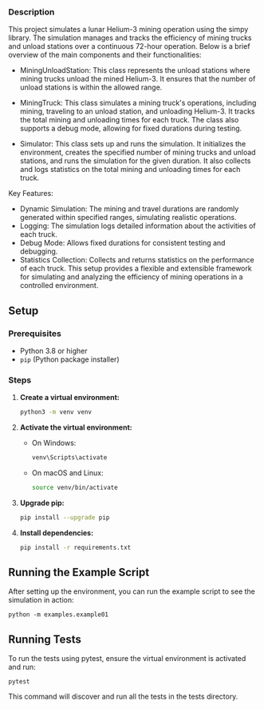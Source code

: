 ### Description
This project simulates a lunar Helium-3 mining operation using the simpy library. The simulation manages and tracks the efficiency of mining trucks and unload stations over a continuous 72-hour operation. Below is a brief overview of the main components and their functionalities:

- MiningUnloadStation: This class represents the unload stations where mining trucks unload the mined Helium-3. It ensures that the number of unload stations is within the allowed range.

- MiningTruck: This class simulates a mining truck's operations, including mining, traveling to an unload station, and unloading Helium-3. It tracks the total mining and unloading times for each truck. The class also supports a debug mode, allowing for fixed durations during testing.

- Simulator: This class sets up and runs the simulation. It initializes the environment, creates the specified number of mining trucks and unload stations, and runs the simulation for the given duration. It also collects and logs statistics on the total mining and unloading times for each truck.

Key Features:
- Dynamic Simulation: The mining and travel durations are randomly generated within specified ranges, simulating realistic operations.
- Logging: The simulation logs detailed information about the activities of each truck.
- Debug Mode: Allows fixed durations for consistent testing and debugging.
- Statistics Collection: Collects and returns statistics on the performance of each truck.
This setup provides a flexible and extensible framework for simulating and analyzing the efficiency of mining operations in a controlled environment.
## Setup

### Prerequisites

- Python 3.8 or higher
- `pip` (Python package installer)

### Steps

1. **Create a virtual environment:**

    ```bash
    python3 -m venv venv
    ```

2. **Activate the virtual environment:**

    - On Windows:
        ```bash
        venv\Scripts\activate
        ```
    - On macOS and Linux:
        ```bash
        source venv/bin/activate
        ```

3. **Upgrade pip:**

    ```bash
    pip install --upgrade pip
    ```

4. **Install dependencies:**

    ```bash
    pip install -r requirements.txt
    ```

## Running the Example Script

After setting up the environment, you can run the example script to see the simulation in action:

```
python -m examples.example01
```

## Running Tests
To run the tests using pytest, ensure the virtual environment is activated and run:

```
pytest
```
This command will discover and run all the tests in the tests directory.



